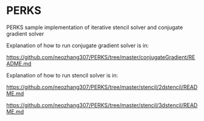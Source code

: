 # PERKS
PERKS sample implementation of iterative stencil solver and conjugate gradient solver

Explanation of how to run conjugate gradient solver is in:

https://github.com/neozhang307/PERKS/tree/master/conjugateGradient/README.md

Explanation of how to run stencil solver is in:

https://github.com/neozhang307/PERKS/tree/master/stencil/2dstencil/README.md

https://github.com/neozhang307/PERKS/tree/master/stencil/3dstencil/README.md


